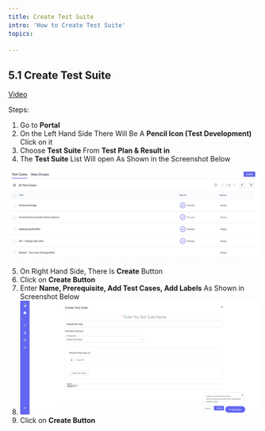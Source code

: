```yaml
---
title: Create Test Suite
intro: 'How to Create Test Suite'
topics:

---
```

## <a name="_q68fka2ekdt8"></a><a name="_tkea85jiwgpq"></a>5.1 **Create Test Suite** 
[Video](https://www.youtube.com/watch?v=yqQufISzvGw&list=PLfRq0FuuqhRnYtoF6kHsDdZc7ekSgpg6V&index=9)

Steps: 

1. Go to **Portal** 
2. On the Left Hand Side There Will Be A **Pencil Icon (Test Development)** Click on it 
3. Choose **Test Suite** From **Test Plan & Result in** 
4. The **Test Suite** List Will open As Shown in the Screenshot Below 

![](imgs/test-case-list.png)

5. On Right Hand Side, There Is **Create** Button 
6. Click on **Create Button**
7. Enter **Name, Prerequisite, Add Test Cases, Add Labels** As Shown in Screenshot Below 
8. ![](imgs/Create%20Suite.png)
9. Click on **Create Button** 